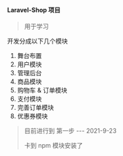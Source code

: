 #### Laravel-Shop 项目
> 用于学习

开发分成以下几个模块
1. 舞台布置
2. 用户模块
3. 管理后台
4. 商品模块
5. 购物车 & 订单模块
6. 支付模块
7. 完善订单模块
8. 优惠券模块

> 目前进行到 第一步 --- 2021-9-23
>  
> 卡到 npm 模块安装了
